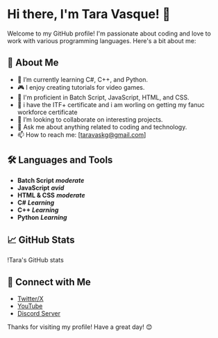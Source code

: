 # Hi there, I'm Tara Vasque! 👋

Welcome to my GitHub profile! I'm passionate about coding and love to work with various programming languages. Here's a bit about me:

## 🚀 About Me
- 🌱 I’m currently learning C#, C++, and Python.
- 🎮 I enjoy creating tutorials for video games.
- 💼 I'm proficient in Batch Script, JavaScript, HTML, and CSS.
- 💼 i have the ITF+ certificate and i am worling on getting my fanuc workforce certificate
- 👯 I’m looking to collaborate on interesting projects.
- 💬 Ask me about anything related to coding and technology.
- 📫 How to reach me: [taravaskg@gmail.com]

## 🛠️ Languages and Tools
- **Batch Script** ***moderate***
- **JavaScript** ***avid***
- **HTML & CSS** ***moderate***
- **C#** ***Learning***
- **C++** ***Learning***
- **Python** ***Learning***

## 📈 GitHub Stats
!Tara's GitHub stats

## 🔗 Connect with Me
- [Twitter/X](<>)
- [YouTube](<https://www.youtube.com/@TaravaskQ>)
- [Discord Server](<https://discord.gg/invite/invlinknull>)

Thanks for visiting my profile! Have a great day! 😊
